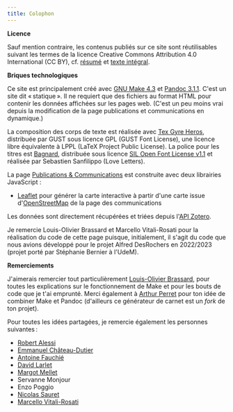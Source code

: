 ```yaml
---
title: Colophon
---
```


**Licence**

Sauf mention contraire, les contenus publiés sur ce site sont réutilisables suivant les termes de la licence Creative Commons Attribution 4.0 International (CC BY), cf. [résumé](https://creativecommons.org/licenses/by/4.0/deed.fr) et [texte intégral](https://creativecommons.org/licenses/by/4.0/legalcode.fr).


**Briques technologiques**

Ce site est principalement créé avec [GNU Make 4.3](https://www.gnu.org/software/make/) et [Pandoc 3.1.1](https://pandoc.org/).
C'est un site dit « statique ». Il ne requiert que des fichiers au format HTML pour contenir les données affichées sur les pages web. (C'est un peu moins vrai depuis la modification de la page publications et communications en dynamique.)

La composition des corps de texte est réalisée avec [Tex Gyre Heros](https://www.gust.org.pl/projects/e-foundry/tex-gyre/heros), distribuée par GUST sous licence GPL (GUST Font License), une licence libre équivalente à LPPL (LaTeX Project Public License).
La police pour les titres est [Bagnard](https://github.com/sebsan/Bagnard), distribuée sous licence [SIL Open Font License v1.1](https://openfontlicense.org/) et réalisée par Sebastien Sanfilippo (Love Letters).

La page [Publications & Communications](http://rochdelannay.net/pages/publications.html) est construite avec deux librairies JavaScript : 

- [Leaflet](https://leafletjs.com/) pour générer la carte interactive à partir d'une carte issue d'[OpenStreetMap](https://www.openstreetmap.org/) de la page des communications


Les données sont directement récupérées et triées depuis l'[API Zotero](https://api.zotero.org/groups/5813957/items).

Je remercie Louis-Olivier Brassard et Marcello Vitali-Rosati pour la réalisation du code de cette page puisque, initialement, il s'agit du code que nous avions développé pour le projet Alfred DesRochers en 2022/2023 (projet porté par Stéphanie Bernier à l'UdeM).

**Remerciements**

J'aimerais remercier tout particulièrement [Louis-Olivier Brassard](https://www.lobrassard.net/), pour toutes les explications sur le fonctionnement de Make et pour les bouts de code que je t'ai emprunté.
Merci également à [Arthur Perret](https://www.arthurperret.fr/) pour ton idée de combiner Make et Pandoc (d'ailleurs ce générateur de carnet est un _fork_ de ton projet).

Pour toutes les idées partagées, je remercie également les personnes suivantes :

- [Robert Alessi](http://www1.robertalessi.net:86/fr)
- [Emmanuel Château-Dutier](https://histart.umontreal.ca/repertoire-departement/professeur/in/in22423/sg/Emmanuel%20Ch%C3%A2teau-Dutier/)
- [Antoine Fauchié](https://www.quaternum.net/)
- [David Larlet](http://larlet.com/)
- [Margot Mellet](https://blank.blue/)
- Servanne Monjour
- Enzo Poggio
- [Nicolas Sauret](https://nicolassauret.net/)
- [Marcello Vitali-Rosati](https://vitalirosati.com/)